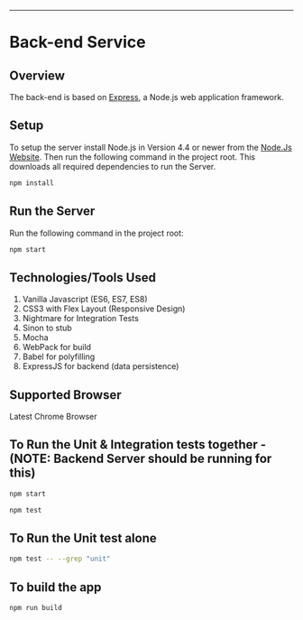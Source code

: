 --------------------------------------------------------

# Back-end Service

## Overview

The back-end is based on [Express](http://http://expressjs.com/), a Node.js web application framework.


## Setup

To setup the server install Node.js in Version 4.4 or newer from the [Node.Js Website](http://nodejs.org/).
Then run the following command in the project root.
This downloads all required dependencies to run the Server.

```bash
npm install
```

## Run the Server

Run the following command in the project root:

```bash
npm start
```


## Technologies/Tools Used

1. Vanilla Javascript (ES6, ES7, ES8)
2. CSS3 with Flex Layout (Responsive Design)
3. Nightmare for Integration Tests
4. Sinon to stub
5. Mocha 
6. WebPack for build
7. Babel for polyfilling
8. ExpressJS for backend (data persistence)

## Supported Browser
  
  Latest Chrome Browser

## To Run the Unit & Integration tests together - (NOTE: Backend Server should be running for this)
```bash
npm start
```
```bash
npm test
```

## To Run the Unit test alone
```bash
npm test -- --grep "unit"
```

## To build the app
```bash
npm run build
```